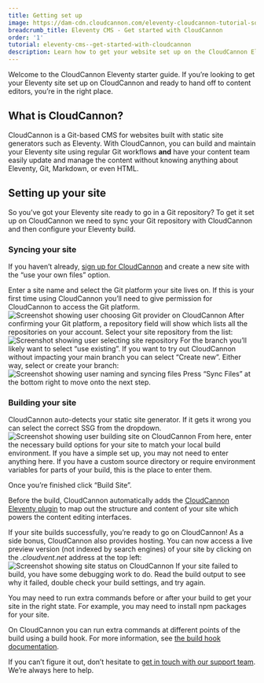 ```yaml
---
title: Getting set up
image: https://dam-cdn.cloudcannon.com/eleventy-cloudcannon-tutorial-social.png
breadcrumb_title: Eleventy CMS - Get started with CloudCannon
order: '1'
tutorial: eleventy-cms--get-started-with-cloudcannon
description: Learn how to get your website set up on the CloudCannon Eleventy CMS.
---
```


Welcome to the CloudCannon Eleventy starter guide. If you’re looking to get your Eleventy site set up on CloudCannon and ready to hand off to content editors, you’re in the right place.

## What is CloudCannon?

CloudCannon is a Git-based CMS for websites built with static site generators such as Eleventy. With CloudCannon, you can build and maintain your Eleventy site using regular Git workflows **and** have your content team easily update and manage the content without knowing anything about Eleventy, Git, Markdown, or even HTML.

## Setting up your site

So you’ve got your Eleventy site ready to go in a Git repository? To get it set up on CloudCannon we need to sync your Git repository with CloudCannon and then configure your Eleventy build.

### Syncing your site

If you haven’t already, [sign up for CloudCannon](https://app.cloudcannon.com/register) and create a new site with the “use your own files” option.

Enter a site name and select the Git platform your site lives on. If this is your first time using CloudCannon you’ll need to give permission for CloudCannon to access the Git platform.
![Screenshot showing user choosing Git provider on CloudCannon](https://dam-cdn.cloudcannon.com/cloudcannon-eleventy-git-provider.png)
 After confirming your Git platform, a repository field will show which lists all the repositories on your account. Select your site repository from the list:
![Screenshot showing user selecting site repository](https://dam-cdn.cloudcannon.com/cloudcannon-eleventy-repo.png)
 For the branch you’ll likely want to select “use existing”. If you want to try out CloudCannon without impacting your main branch you can select “Create new”. Either way, select or create your branch:
![Screenshot showing user naming and syncing files](https://dam-cdn.cloudcannon.com/cloudcannon-eleventy-name-and-sync.png)
 Press “Sync Files” at the bottom right to move onto the next step.

### Building your site

CloudCannon auto-detects your static site generator. If it gets it wrong you can select the correct SSG from the dropdown.
![Screenshot showing user building site on CloudCannon](https://dam-cdn.cloudcannon.com/cloudcannon-eleventy-build.png)
 From here, enter the necessary build options for your site to match your local build environment. If you have a simple set up, you may not need to enter anything here. If you have a custom source directory or require environment variables for parts of your build, this is the place to enter them.

Once you’re finished click “Build Site”.

Before the build, CloudCannon automatically adds the [CloudCannon Eleventy plugin](https://github.com/CloudCannon/eleventy-plugin-cloudcannon) to map out the structure and content of your site which powers the content editing interfaces.

If your site builds successfully, you’re ready to go on CloudCannon\! As a side bonus, CloudCannon also provides hosting. You can now access a live preview version (not indexed by search engines) of your site by clicking on the *.cloudvent.net* address at the top left:
![Screenshot showing site status on CloudCannon ](https://dam-cdn.cloudcannon.com/cloudcannon-eleventy-status.png)
 If your site failed to build, you have some debugging work to do. Read the build output to see why it failed, double check your build settings, and try again.

You may need to run extra commands before or after your build to get your site in the right state. For example, you may need to install npm packages for your site.

On CloudCannon you can run extra commands at different points of the build using a build hook. For more information, see [the build hook documentation](https://cloudcannon.com/documentation/articles/extending-your-build-process-with-hooks/).

If you can’t figure it out, don’t hesitate to [get in touch with our support team](https://cloudcannon.com/documentation/support/). We’re always here to help.
